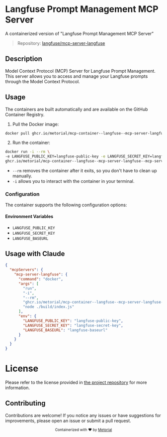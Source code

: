 
# Langfuse Prompt Management MCP Server

A containerized version of "Langfuse Prompt Management MCP Server"

> Repository: [langfuse/mcp-server-langfuse](https://github.com/langfuse/mcp-server-langfuse)

## Description

Model Context Protocol (MCP) Server for Langfuse Prompt Management. This server allows you to access and manage your Langfuse prompts through the Model Context Protocol.


## Usage

The containers are built automatically and are available on the GitHub Container Registry.

1. Pull the Docker image:

```bash
docker pull ghcr.io/metorial/mcp-container--langfuse--mcp-server-langfuse--mcp-server-langfuse
```

2. Run the container:

```bash
docker run -i --rm \ 
-e LANGFUSE_PUBLIC_KEY=langfuse-public-key -e LANGFUSE_SECRET_KEY=langfuse-secret-key -e LANGFUSE_BASEURL=langfuse-baseurl \
ghcr.io/metorial/mcp-container--langfuse--mcp-server-langfuse--mcp-server-langfuse  "node ./build/index.js"
```

- `--rm` removes the container after it exits, so you don't have to clean up manually.
- `-i` allows you to interact with the container in your terminal.



### Configuration

The container supports the following configuration options:




#### Environment Variables

- `LANGFUSE_PUBLIC_KEY`
- `LANGFUSE_SECRET_KEY`
- `LANGFUSE_BASEURL`




## Usage with Claude

```json
{
  "mcpServers": {
    "mcp-server-langfuse": {
      "command": "docker",
      "args": [
        "run",
        "-i",
        "--rm",
        "ghcr.io/metorial/mcp-container--langfuse--mcp-server-langfuse--mcp-server-langfuse",
        "node ./build/index.js"
      ],
      "env": {
        "LANGFUSE_PUBLIC_KEY": "langfuse-public-key",
        "LANGFUSE_SECRET_KEY": "langfuse-secret-key",
        "LANGFUSE_BASEURL": "langfuse-baseurl"
      }
    }
  }
}
```

# License

Please refer to the license provided in [the project repository](https://github.com/langfuse/mcp-server-langfuse) for more information.

## Contributing

Contributions are welcome! If you notice any issues or have suggestions for improvements, please open an issue or submit a pull request.

<div align="center">
  <sub>Containerized with ❤️ by <a href="https://metorial.com">Metorial</a></sub>
</div>
  